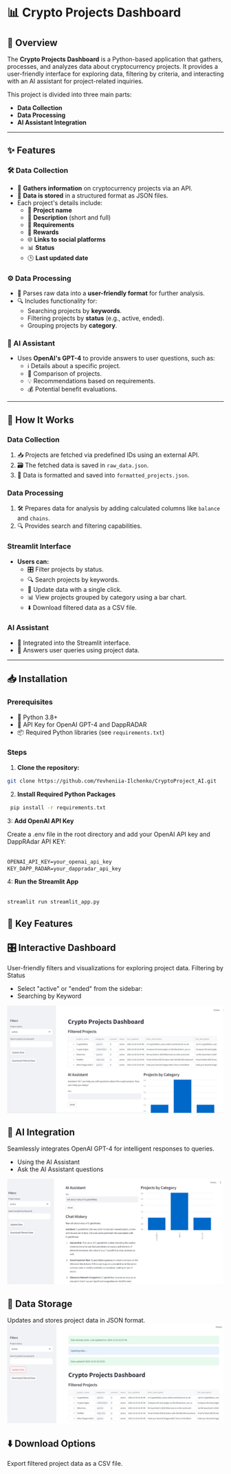 # 📊 Crypto Projects Dashboard

## 📖 Overview
The **Crypto Projects Dashboard** is a Python-based application that gathers, processes, and analyzes data about cryptocurrency projects. It provides a user-friendly interface for exploring data, filtering by criteria, and interacting with an AI assistant for project-related inquiries.

This project is divided into three main parts:
- **Data Collection**
- **Data Processing**
- **AI Assistant Integration**

---

## ✨ Features

### 🛠️ Data Collection
- 🔄 **Gathers information** on cryptocurrency projects via an API.
- 📁 **Data is stored** in a structured format as JSON files.
- Each project's details include:
  - 📌 **Project name**
  - 📝 **Description** (short and full)
  - 🧩 **Requirements**
  - 🎁 **Rewards**
  - 🌐 **Links to social platforms**
  - 📊 **Status**
  - 🕒 **Last updated date**

### ⚙️ Data Processing
- 🧹 Parses raw data into a **user-friendly format** for further analysis.
- 🔍 Includes functionality for:
  - Searching projects by **keywords**.
  - Filtering projects by **status** (e.g., active, ended).
  - Grouping projects by **category**.

### 🤖 AI Assistant
- Uses **OpenAI's GPT-4** to provide answers to user questions, such as:
  - ℹ️ Details about a specific project.
  - 🔄 Comparison of projects.
  - 💡 Recommendations based on requirements.
  - 💰 Potential benefit evaluations.

---

## 🚀 How It Works

### **Data Collection**
1. 📥 Projects are fetched via predefined IDs using an external API.
2. 🗃️ The fetched data is saved in `raw_data.json`.
3. 📂 Data is formatted and saved into `formatted_projects.json`.

### **Data Processing**
1. 🛠️ Prepares data for analysis by adding calculated columns like `balance` and `chains`.
2. 🔍 Provides search and filtering capabilities.

### **Streamlit Interface**
- **Users can:**
  - 🎛️ Filter projects by status.
  - 🔍 Search projects by keywords.
  - 🔄 Update data with a single click.
  - 📊 View projects grouped by category using a bar chart.
  - ⬇️ Download filtered data as a CSV file.

### **AI Assistant**
- 🧠 Integrated into the Streamlit interface.
- 💬 Answers user queries using project data.

---

## 📥 Installation

### **Prerequisites**
- 🐍 Python 3.8+
- 🔑 API Key for OpenAI GPT-4 and DappRADAR
- 📦 Required Python libraries (see `requirements.txt`)

### **Steps**

1. **Clone the repository:**
```bash
git clone https://github.com/Yevheniia-Ilchenko/CryptoProject_AI.git
````
2. **Install Required Python Packages**
```bash
 pip install -r requirements.txt 
```
3: **Add OpenAI API Key**

Create a .env file in the root directory and add your OpenAI API key and DappRAdar API KEY:
```bashenv

OPENAI_API_KEY=your_openai_api_key
KEY_DAPP_RADAR=your_dappradar_api_key
```

4: **Run the Streamlit App**
```bash

streamlit run streamlit_app.py
```

## 🌟 Key Features
## 🎛️ Interactive Dashboard

User-friendly filters and visualizations for exploring project data.
Filtering by Status
 - Select "active" or "ended" from the sidebar:
 - Searching by Keyword

![home page](static/crypto_project.jpg)

## 🤖 AI Integration

Seamlessly integrates OpenAI GPT-4 for intelligent responses to queries.
 - Using the AI Assistant
 - Ask the AI Assistant questions

![home page](static/ai_assist.jpg)

## 💾 Data Storage
Updates and stores project data in JSON format.
![home page](static/update.jpg)

## ⬇️ Download Options
Export filtered project data as a CSV file.


